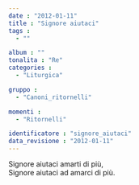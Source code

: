 ```yaml
---
date : "2012-01-11"
title : "Signore aiutaci"
tags : 
  - ""

album : ""
tonalita : "Re"
categories : 
  - "Liturgica"

gruppo : 
  - "Canoni_ritornelli"

momenti : 
  - "Ritornelli"

identificatore : "signore_aiutaci"
data_revisione : "2012-01-11"
---
```

  
  
Signore aiutaci amarti di più,  
Signore aiutaci ad amarci di più.  
  
  
